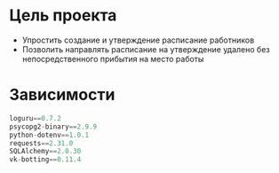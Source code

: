 # Цель проекта

- Упростить создание и утверждение расписание работников 
- Позволить направлять расписание на утверждение удалено без непосредственного прибытия на место работы

# Зависимости 

```python
loguru==0.7.2
psycopg2-binary==2.9.9
python-dotenv==1.0.1
requests==2.31.0
SQLAlchemy==2.0.30
vk-botting==0.11.4
```

